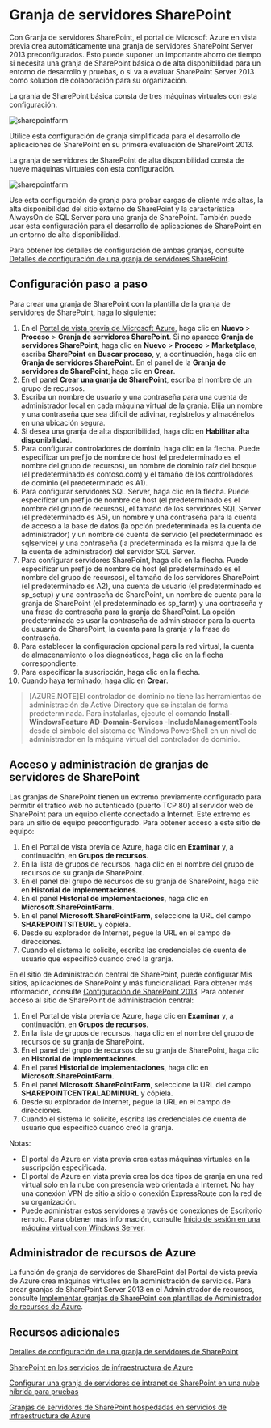 <properties
	pageTitle="Granja de servidores SharePoint"
	description="Puede crear rápidamente una nueva granja de SharePoint Server 2013 mediante la función de granja de servidores de SharePoint en el Portal de vista previa de Azure."
	services="virtual-machines"
	documentationCenter=""
	authors="JoeDavies-MSFT"
	manager="timlt"
	editor=""
	tags="azure-service-management"/>

<tags
	ms.service="virtual-machines"
	ms.workload="infrastructure-services"
	ms.tgt_pltfrm="vm-windows-sharepoint"
	ms.devlang="na"
	ms.topic="article"
	ms.date="07/07/2015"
	ms.author="josephd"/>

# Granja de servidores SharePoint

Con Granja de servidores SharePoint, el portal de Microsoft Azure en vista previa crea automáticamente una granja de servidores SharePoint Server 2013 preconfigurados. Esto puede suponer un importante ahorro de tiempo si necesita una granja de SharePoint básica o de alta disponibilidad para un entorno de desarrollo y pruebas, o si va a evaluar SharePoint Server 2013 como solución de colaboración para su organización.

La granja de SharePoint básica consta de tres máquinas virtuales con esta configuración.

![sharepointfarm](./media/virtual-machines-sharepoint-farm-azure-preview/SPFarm_Basic.png)

Utilice esta configuración de granja simplificada para el desarrollo de aplicaciones de SharePoint en su primera evaluación de SharePoint 2013.

La granja de servidores de SharePoint de alta disponibilidad consta de nueve máquinas virtuales con esta configuración.

![sharepointfarm](./media/virtual-machines-sharepoint-farm-azure-preview/SPFarm_HighAvail.png)

Use esta configuración de granja para probar cargas de cliente más altas, la alta disponibilidad del sitio externo de SharePoint y la característica AlwaysOn de SQL Server para una granja de SharePoint. También puede usar esta configuración para el desarrollo de aplicaciones de SharePoint en un entorno de alta disponibilidad.

Para obtener los detalles de configuración de ambas granjas, consulte [Detalles de configuración de una granja de servidores SharePoint](virtual-machines-sharepoint-farm-config-azure-preview.md).

## Configuración paso a paso

Para crear una granja de SharePoint con la plantilla de la granja de servidores de SharePoint, haga lo siguiente:

1. En el [Portal de vista previa de Microsoft Azure](https://portal.azure.com/), haga clic en **Nuevo** > **Proceso** > **Granja de servidores SharePoint**. Si no aparece **Granja de servidores SharePoint**, haga clic en **Nuevo** > **Proceso** > **Marketplace**, escriba **SharePoint** en **Buscar proceso**, y, a continuación, haga clic en **Granja de servidores SharePoint**. En el panel de la **Granja de servidores de SharePoint**, haga clic en **Crear**.
2. En el panel **Crear una granja de SharePoint**, escriba el nombre de un grupo de recursos.
3. Escriba un nombre de usuario y una contraseña para una cuenta de administrador local en cada máquina virtual de la granja. Elija un nombre y una contraseña que sea difícil de adivinar, regístrelos y almacénelos en una ubicación segura.
4. Si desea una granja de alta disponibilidad, haga clic en **Habilitar alta disponibilidad**.
5. Para configurar controladores de dominio, haga clic en la flecha. Puede especificar un prefijo de nombre de host (el predeterminado es el nombre del grupo de recursos), un nombre de dominio raíz del bosque (el predeterminado es contoso.com) y el tamaño de los controladores de dominio (el predeterminado es A1).
6. Para configurar servidores SQL Server, haga clic en la flecha. Puede especificar un prefijo de nombre de host (el predeterminado es el nombre del grupo de recursos), el tamaño de los servidores SQL Server (el predeterminado es A5), un nombre y una contraseña para la cuenta de acceso a la base de datos (la opción predeterminada es la cuenta de administrador) y un nombre de cuenta de servicio (el predeterminado es sqlservice) y una contraseña (la predeterminada es la misma que la de la cuenta de administrador) del servidor SQL Server.
7. Para configurar servidores SharePoint, haga clic en la flecha. Puede especificar un prefijo de nombre de host (el predeterminado es el nombre del grupo de recursos), el tamaño de los servidores SharePoint (el predeterminado es A2), una cuenta de usuario (el predeterminado es sp\_setup) y una contraseña de SharePoint, un nombre de cuenta para la granja de SharePoint (el predeterminado es sp\_farm) y una contraseña y una frase de contraseña para la granja de SharePoint. La opción predeterminada es usar la contraseña de administrador para la cuenta de usuario de SharePoint, la cuenta para la granja y la frase de contraseña.
8. Para establecer la configuración opcional para la red virtual, la cuenta de almacenamiento o los diagnósticos, haga clic en la flecha correspondiente.
9. Para especificar la suscripción, haga clic en la flecha.
10. Cuando haya terminado, haga clic en **Crear**.

> [AZURE.NOTE]El controlador de dominio no tiene las herramientas de administración de Active Directory que se instalan de forma predeterminada. Para instalarlas, ejecute el comando **Install-WindowsFeature AD-Domain-Services -IncludeManagementTools** desde el símbolo del sistema de Windows PowerShell en un nivel de administrador en la máquina virtual del controlador de dominio.

## Acceso y administración de granjas de servidores de SharePoint

Las granjas de SharePoint tienen un extremo previamente configurado para permitir el tráfico web no autenticado (puerto TCP 80) al servidor web de SharePoint para un equipo cliente conectado a Internet. Este extremo es para un sitio de equipo preconfigurado. Para obtener acceso a este sitio de equipo:

1.	En el Portal de vista previa de Azure, haga clic en **Examinar** y, a continuación, en **Grupos de recursos**.
2.	En la lista de grupos de recursos, haga clic en el nombre del grupo de recursos de su granja de SharePoint.
3.	En el panel del grupo de recursos de su granja de SharePoint, haga clic en **Historial de implementaciones**.
4.	En el panel **Historial de implementaciones**, haga clic en **Microsoft.SharePointFarm**.
5.	En el panel **Microsoft.SharePointFarm**, seleccione la URL del campo **SHAREPOINTSITEURL** y cópiela.
6.	Desde su explorador de Internet, pegue la URL en el campo de direcciones.
7.	Cuando el sistema lo solicite, escriba las credenciales de cuenta de usuario que especificó cuando creó la granja.

En el sitio de Administración central de SharePoint, puede configurar Mis sitios, aplicaciones de SharePoint y más funcionalidad. Para obtener más información, consulte [Configuración de SharePoint 2013](http://technet.microsoft.com/library/ee836142.aspx). Para obtener acceso al sitio de SharePoint de administración central:

1.	En el Portal de vista previa de Azure, haga clic en **Examinar** y, a continuación, en **Grupos de recursos**.
2.	En la lista de grupos de recursos, haga clic en el nombre del grupo de recursos de su granja de SharePoint.
3.	En el panel del grupo de recursos de su granja de SharePoint, haga clic en **Historial de implementaciones**.
4.	En el panel **Historial de implementaciones**, haga clic en **Microsoft.SharePointFarm**.
5.	En el panel **Microsoft.SharePointFarm**, seleccione la URL del campo **SHAREPOINTCENTRALADMINURL** y cópiela.
6.	Desde su explorador de Internet, pegue la URL en el campo de direcciones.
7.	Cuando el sistema lo solicite, escriba las credenciales de cuenta de usuario que especificó cuando creó la granja.


Notas:

- El portal de Azure en vista previa crea estas máquinas virtuales en la suscripción especificada.
- El portal de Azure en vista previa crea los dos tipos de granja en una red virtual solo en la nube con presencia web orientada a Internet. No hay una conexión VPN de sitio a sitio o conexión ExpressRoute con la red de su organización.
- Puede administrar estos servidores a través de conexiones de Escritorio remoto. Para obtener más información, consulte [Inicio de sesión en una máquina virtual con Windows Server](virtual-machines-log-on-windows-server.md).

## Administrador de recursos de Azure

La función de granja de servidores de SharePoint del Portal de vista previa de Azure crea máquinas virtuales en la administración de servicios. Para crear granjas de SharePoint Server 2013 en el Administrador de recursos, consulte [Implementar granjas de SharePoint con plantillas de Administrador de recursos de Azure](virtual-machines-workload-template-sharepoint.md).

## Recursos adicionales

[Detalles de configuración de una granja de servidores de SharePoint](virtual-machines-sharepoint-farm-config-azure-preview.md)

[SharePoint en los servicios de infraestructura de Azure](http://msdn.microsoft.com/library/azure/dn275955.aspx)

[Configurar una granja de servidores de intranet de SharePoint en una nube híbrida para pruebas](../virtual-network/virtual-networks-setup-sharepoint-hybrid-cloud-testing.md)

[Granjas de servidores de SharePoint hospedadas en servicios de infraestructura de Azure](virtual-machines-sharepoint-infrastructure-services.md)

<!---HONumber=August15_HO6-->